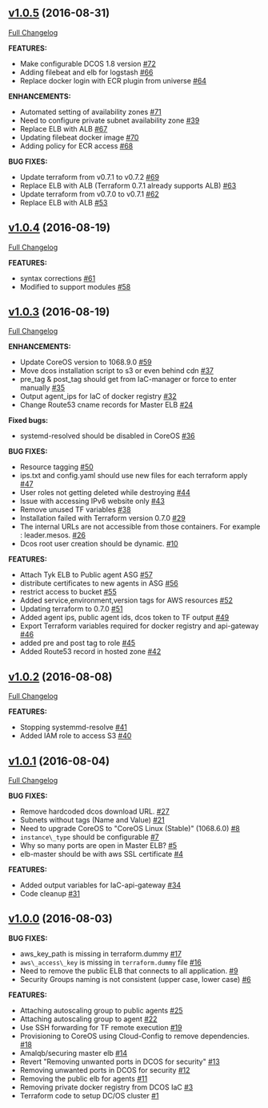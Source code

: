 ## [v1.0.5](https://github.com/microservices-today/IaC-dcos/tree/v1.0.5) (2016-08-31)
[Full Changelog](https://github.com/microservices-today/IaC-dcos/compare/v1.0.4...v1.0.5)

**FEATURES:**

- Make configurable DCOS 1.8 version [\#72](https://github.com/microservices-today/IaC-dcos/pull/72) 
- Adding filebeat and elb for logstash [\#66](https://github.com/microservices-today/IaC-dcos/pull/66) 
- Replace docker login with ECR plugin from universe [\#64](https://github.com/microservices-today/IaC-dcos/issues/64)

**ENHANCEMENTS:**

- Automated setting of availability zones [\#71](https://github.com/microservices-today/IaC-dcos/pull/71) 
- Need to configure private subnet availability zone  [\#39](https://github.com/microservices-today/IaC-dcos/issues/39)
- Replace ELB with ALB [\#67](https://github.com/microservices-today/IaC-dcos/pull/67) 
- Updating filebeat docker image [\#70](https://github.com/microservices-today/IaC-dcos/pull/70) 
- Adding policy for ECR access [\#68](https://github.com/microservices-today/IaC-dcos/pull/68) 

**BUG FIXES:**

- Update terraform from v0.7.1 to v0.7.2 [\#69](https://github.com/microservices-today/IaC-dcos/issues/69)
- Replace ELB with ALB \(Terraform 0.7.1 already supports ALB\) [\#63](https://github.com/microservices-today/IaC-dcos/issues/63)
- Update terraform from v0.7.0 to v0.7.1 [\#62](https://github.com/microservices-today/IaC-dcos/issues/62)
- Replace ELB with ALB [\#53](https://github.com/microservices-today/IaC-dcos/issues/53)

## [v1.0.4](https://github.com/microservices-today/IaC-dcos/tree/v1.0.4) (2016-08-19)
[Full Changelog](https://github.com/microservices-today/IaC-dcos/compare/v1.0.3...v1.0.4)

**FEATURES:**

- syntax corrections [\#61](https://github.com/microservices-today/IaC-dcos/pull/61) 
- Modified to support modules [\#58](https://github.com/microservices-today/IaC-dcos/pull/58) 

## [v1.0.3](https://github.com/microservices-today/IaC-dcos/tree/v1.0.3) (2016-08-19)
[Full Changelog](https://github.com/microservices-today/IaC-dcos/compare/v1.0.2...v1.0.3)

**ENHANCEMENTS:**

- Update CoreOS version to 1068.9.0 [\#59](https://github.com/microservices-today/IaC-dcos/issues/59)
- Move dcos installation script to s3 or even behind cdn [\#37](https://github.com/microservices-today/IaC-dcos/issues/37)
- pre\_tag & post\_tag should get from IaC-manager or force to enter manually [\#35](https://github.com/microservices-today/IaC-dcos/issues/35)
- Output agent\_ips for IaC of docker registry [\#32](https://github.com/microservices-today/IaC-dcos/issues/32)
- Change Route53 cname records for Master ELB [\#24](https://github.com/microservices-today/IaC-dcos/issues/24)

**Fixed bugs:**

- systemd-resolved should be disabled in CoreOS [\#36](https://github.com/microservices-today/IaC-dcos/issues/36)

**BUG FIXES:**

- Resource tagging [\#50](https://github.com/microservices-today/IaC-dcos/issues/50)
- ips.txt and config.yaml should use new files for each terraform apply [\#47](https://github.com/microservices-today/IaC-dcos/issues/47)
- User roles not getting deleted while destroying [\#44](https://github.com/microservices-today/IaC-dcos/issues/44)
- Issue with accessing IPv6 website only [\#43](https://github.com/microservices-today/IaC-dcos/issues/43)
- Remove unused TF variables [\#38](https://github.com/microservices-today/IaC-dcos/issues/38)
- Installation failed with Terraform version 0.7.0 [\#29](https://github.com/microservices-today/IaC-dcos/issues/29)
- The internal URLs are not accessible from those containers. For example : leader.mesos. [\#26](https://github.com/microservices-today/IaC-dcos/issues/26)
- Dcos root user creation should be dynamic. [\#10](https://github.com/microservices-today/IaC-dcos/issues/10)

**FEATURES:**

- Attach Tyk ELB to Public agent ASG [\#57](https://github.com/microservices-today/IaC-dcos/pull/57) 
- distribute certificates to new agents in ASG [\#56](https://github.com/microservices-today/IaC-dcos/pull/56) 
- restrict access to bucket [\#55](https://github.com/microservices-today/IaC-dcos/pull/55) 
- Added service,environment,version tags for AWS resources [\#52](https://github.com/microservices-today/IaC-dcos/pull/52) 
- Updating terraform to 0.7.0 [\#51](https://github.com/microservices-today/IaC-dcos/pull/51) 
- Added agent ips, public agent ids, dcos token to TF output [\#49](https://github.com/microservices-today/IaC-dcos/pull/49) 
- Export Terraform variables required for docker registry and api-gateway [\#46](https://github.com/microservices-today/IaC-dcos/pull/46) 
- added pre and post tag to role [\#45](https://github.com/microservices-today/IaC-dcos/pull/45) 
- Added Route53 record in hosted zone [\#42](https://github.com/microservices-today/IaC-dcos/pull/42) 

## [v1.0.2](https://github.com/microservices-today/IaC-dcos/tree/v1.0.2) (2016-08-08)
[Full Changelog](https://github.com/microservices-today/IaC-dcos/compare/v1.0.1...v1.0.2)

**FEATURES:**

- Stopping systemmd-resolve [\#41](https://github.com/microservices-today/IaC-dcos/pull/41) 
- Added IAM role to access S3 [\#40](https://github.com/microservices-today/IaC-dcos/pull/40) 

## [v1.0.1](https://github.com/microservices-today/IaC-dcos/tree/v1.0.1) (2016-08-04)
[Full Changelog](https://github.com/microservices-today/IaC-dcos/compare/v1.0.0...v1.0.1)

**BUG FIXES:**

- Remove hardcoded dcos download URL. [\#27](https://github.com/microservices-today/IaC-dcos/issues/27)
- Subnets without tags \(Name and Value\) [\#21](https://github.com/microservices-today/IaC-dcos/issues/21)
- Need to upgrade CoreOS to "CoreOS Linux \(Stable\)" \(1068.6.0\) [\#8](https://github.com/microservices-today/IaC-dcos/issues/8)
- `instance\_type` should be configurable  [\#7](https://github.com/microservices-today/IaC-dcos/issues/7)
- Why so many ports are open in Master ELB? [\#5](https://github.com/microservices-today/IaC-dcos/issues/5)
- elb-master should be with aws SSL certificate [\#4](https://github.com/microservices-today/IaC-dcos/issues/4)

**FEATURES:**

- Added output variables for IaC-api-gateway [\#34](https://github.com/microservices-today/IaC-dcos/pull/34) 
- Code cleanup  [\#31](https://github.com/microservices-today/IaC-dcos/pull/31) 

## [v1.0.0](https://github.com/microservices-today/IaC-dcos/tree/v1.0.0) (2016-08-03)
**BUG FIXES:**

- aws\_key\_path is missing in terraform.dummy [\#17](https://github.com/microservices-today/IaC-dcos/issues/17)
- `aws\_access\_key` is missing in `terraform.dummy` file [\#16](https://github.com/microservices-today/IaC-dcos/issues/16)
- Need to remove the public ELB that connects to all application. [\#9](https://github.com/microservices-today/IaC-dcos/issues/9)
- Security Groups naming is not consistent \(upper case, lower case\) [\#6](https://github.com/microservices-today/IaC-dcos/issues/6)

**FEATURES:**

- Attaching autoscaling group to public agents [\#25](https://github.com/microservices-today/IaC-dcos/pull/25) 
- Attaching autoscaling group to agent [\#22](https://github.com/microservices-today/IaC-dcos/pull/22) 
- Use SSH forwarding for TF remote execution [\#19](https://github.com/microservices-today/IaC-dcos/pull/19) 
- Provisioning to CoreOS using Cloud-Config to remove dependencies. [\#18](https://github.com/microservices-today/IaC-dcos/pull/18) 
- Amalqb/securing master elb [\#14](https://github.com/microservices-today/IaC-dcos/pull/14) 
- Revert "Removing unwanted ports in DCOS for security" [\#13](https://github.com/microservices-today/IaC-dcos/pull/13) 
- Removing unwanted ports in DCOS for security [\#12](https://github.com/microservices-today/IaC-dcos/pull/12) 
- Removing the public elb for agents [\#11](https://github.com/microservices-today/IaC-dcos/pull/11) 
- Removing private docker registry from DCOS IaC [\#3](https://github.com/microservices-today/IaC-dcos/pull/3) 
- Terraform code to setup DC/OS cluster [\#1](https://github.com/microservices-today/IaC-dcos/pull/1) 
